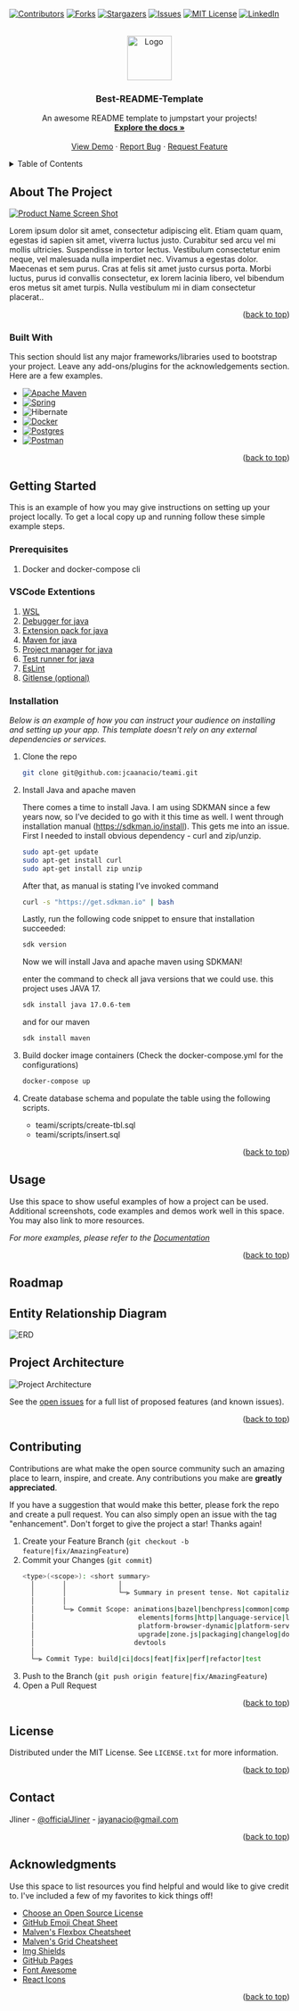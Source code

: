 <!-- Improved compatibility of back to top link: See: https://github.com/othneildrew/Best-README-Template/pull/73 -->

<a name="readme-top"></a>

<!--
*** Thanks for checking out the Best-README-Template. If you have a suggestion
*** that would make this better, please fork the repo and create a pull request
*** or simply open an issue with the tag "enhancement".
*** Don't forget to give the project a star!
*** Thanks again! Now go create something AMAZING! :D
-->

<!-- PROJECT SHIELDS -->
<!--
*** I'm using markdown "reference style" links for readability.
*** Reference links are enclosed in brackets [ ] instead of parentheses ( ).
*** See the bottom of this document for the declaration of the reference variables
*** for contributors-url, forks-url, etc. This is an optional, concise syntax you may use.
*** https://www.markdownguide.org/basic-syntax/#reference-style-links
-->

[![Contributors][contributors-shield]][contributors-url]
[![Forks][forks-shield]][forks-url]
[![Stargazers][stars-shield]][stars-url]
[![Issues][issues-shield]][issues-url]
[![MIT License][license-shield]][license-url]
[![LinkedIn][linkedin-shield]][linkedin-url]

<!-- PROJECT LOGO -->
<br />
<div align="center">
  <a href="https://github.com/othneildrew/Best-README-Template">
    <img src="images/logo.png" alt="Logo" width="80" height="80">
  </a>

  <h3 align="center">Best-README-Template</h3>

  <p align="center">
    An awesome README template to jumpstart your projects!
    <br />
    <a href="https://github.com/othneildrew/Best-README-Template"><strong>Explore the docs »</strong></a>
    <br />
    <br />
    <a href="https://github.com/othneildrew/Best-README-Template">View Demo</a>
    ·
    <a href="https://github.com/othneildrew/Best-README-Template/issues">Report Bug</a>
    ·
    <a href="https://github.com/othneildrew/Best-README-Template/issues">Request Feature</a>
  </p>
</div>

<!-- TABLE OF CONTENTS -->
<details>
  <summary>Table of Contents</summary>
  <ol>
    <li>
      <a href="#about-the-project">About The Project</a>
      <ul>
        <li><a href="#built-with">Built With</a></li>
      </ul>
    </li>
    <li>
      <a href="#getting-started">Getting Started</a>
      <ul>
        <li><a href="#prerequisites">Prerequisites</a></li>
        <li><a href="#installation">Installation</a></li>
      </ul>
    </li>
    <li><a href="#usage">Usage</a></li>
    <li><a href="#roadmap">Roadmap</a></li>
    <li><a href="#contributing">Contributing</a></li>
    <li><a href="#license">License</a></li>
    <li><a href="#contact">Contact</a></li>
    <li><a href="#acknowledgments">Acknowledgments</a></li>
  </ol>
</details>

<!-- ABOUT THE PROJECT -->

## About The Project

[![Product Name Screen Shot][product-screenshot]](https://example.com)

Lorem ipsum dolor sit amet, consectetur adipiscing elit. Etiam quam quam, egestas id sapien sit amet, viverra luctus justo. Curabitur sed arcu vel mi mollis ultricies. Suspendisse in tortor lectus. Vestibulum consectetur enim neque, vel malesuada nulla imperdiet nec. Vivamus a egestas dolor. Maecenas et sem purus. Cras at felis sit amet justo cursus porta. Morbi luctus, purus id convallis consectetur, ex lorem lacinia libero, vel bibendum eros metus sit amet turpis. Nulla vestibulum mi in diam consectetur placerat..

<p align="right">(<a href="#readme-top">back to top</a>)</p>

### Built With

This section should list any major frameworks/libraries used to bootstrap your project. Leave any add-ons/plugins for the acknowledgements section. Here are a few examples.

- [![Apache Maven](https://img.shields.io/badge/Apache%20Maven-C71A36?style=for-the-badge&logo=Apache%20Maven&logoColor=white)][maven-url]
- [![Spring](https://img.shields.io/badge/spring-%236DB33F.svg?style=for-the-badge&logo=spring&logoColor=white)][spring-url]
- ![Hibernate](https://img.shields.io/badge/Hibernate-59666C?style=for-the-badge&logo=Hibernate&logoColor=white)
- [![Docker](https://img.shields.io/badge/docker-%230db7ed.svg?style=for-the-badge&logo=docker&logoColor=white)][docker-url]
- [![Postgres](https://img.shields.io/badge/postgres-%23316192.svg?style=for-the-badge&logo=postgresql&logoColor=white)
  ][postgres-url]
- [![Postman](https://img.shields.io/badge/Postman-FF6C37?style=for-the-badge&logo=postman&logoColor=white)][postman-url]

<p align="right">(<a href="#readme-top">back to top</a>)</p>

<!-- GETTING STARTED -->

## Getting Started

This is an example of how you may give instructions on setting up your project locally.
To get a local copy up and running follow these simple example steps.

### Prerequisites

1. Docker and docker-compose cli

### VSCode Extentions

1. [WSL](https://marketplace.visualstudio.com/items?itemName=ms-vscode-remote.remote-wsl)
2. [Debugger for java](https://marketplace.visualstudio.com/items?itemName=vscjava.vscode-java-debug)
3. [Extension pack for java](https://marketplace.visualstudio.com/items?itemName=vscjava.vscode-java-pack)
4. [Maven for java](https://marketplace.visualstudio.com/items?itemName=vscjava.vscode-maven)
5. [Project manager for java](https://marketplace.visualstudio.com/items?itemName=vscjava.vscode-java-dependency)
6. [Test runner for java](https://marketplace.visualstudio.com/items?itemName=vscjava.vscode-java-test)
7. [EsLint](https://marketplace.visualstudio.com/items?itemName=dbaeumer.vscode-eslint)
8. [Gitlense (optional)](https://marketplace.visualstudio.com/items?itemName=eamodio.gitlens)

### Installation

_Below is an example of how you can instruct your audience on installing and setting up your app. This template doesn't rely on any external dependencies or services._

1. Clone the repo
   ```sh
   git clone git@github.com:jcaanacio/teami.git
   ```
2. Install Java and apache maven

   There comes a time to install Java. I am using SDKMAN since a few years now, so I’ve decided to go with it this time as well. I went through installation manual (https://sdkman.io/install). This gets me into an issue. First I needed to install obvious dependency - curl and zip/unzip.

   ```sh
   sudo apt-get update
   sudo apt-get install curl
   sudo apt-get install zip unzip
   ```

   After that, as manual is stating I’ve invoked command

   ```sh
   curl -s "https://get.sdkman.io" | bash
   ```

   Lastly, run the following code snippet to ensure that installation succeeded:

   ```sh
   sdk version
   ```

   Now we will install Java and apache maven using SDKMAN!

   enter the command to check all java versions that we could use. this project uses JAVA 17.

   ```sh
   sdk install java 17.0.6-tem
   ```

   and for our maven

   ```sh
   sdk install maven
   ```

3. Build docker image containers (Check the docker-compose.yml for the configurations)

   ```sh
   docker-compose up
   ```

4. Create database schema and populate the table using the following scripts.
   - teami/scripts/create-tbl.sql
   - teami/scripts/insert.sql

<p align="right">(<a href="#readme-top">back to top</a>)</p>

<!-- USAGE EXAMPLES -->

## Usage

Use this space to show useful examples of how a project can be used. Additional screenshots, code examples and demos work well in this space. You may also link to more resources.

_For more examples, please refer to the [Documentation](https://github.com/jcaanacio/teami#about-the-project)_

<p align="right">(<a href="#readme-top">back to top</a>)</p>

<!-- ROADMAP -->

## Roadmap

## Entity Relationship Diagram

![ERD](https://github.com/jcaanacio/teami/blob/main/public/erd.JPG)

## Project Architecture

![Project Architecture](https://github.com/jcaanacio/teami/blob/main/public/roadmap.png)

See the [open issues](https://github.com/jcaanacio/teami/issues) for a full list of proposed features (and known issues).

<p align="right">(<a href="#readme-top">back to top</a>)</p>

<!-- CONTRIBUTING -->

## Contributing

Contributions are what make the open source community such an amazing place to learn, inspire, and create. Any contributions you make are **greatly appreciated**.

If you have a suggestion that would make this better, please fork the repo and create a pull request. You can also simply open an issue with the tag "enhancement".
Don't forget to give the project a star! Thanks again!

1. Create your Feature Branch (`git checkout -b feature|fix/AmazingFeature`)
2. Commit your Changes (`git commit`)
   ```sh
   <type>(<scope>): <short summary>
     │       │             │
     │       │             └─⫸ Summary in present tense. Not capitalized. No period at the end.
     │       │
     │       └─⫸ Commit Scope: animations|bazel|benchpress|common|compiler|compiler-cli|core|
     │                          elements|forms|http|language-service|localize|platform-browser|
     │                          platform-browser-dynamic|platform-server|router|service-worker|
     │                          upgrade|zone.js|packaging|changelog|docs-infra|migrations|
     │                         devtools
     │
     └─⫸ Commit Type: build|ci|docs|feat|fix|perf|refactor|test
   ```
3. Push to the Branch (`git push origin feature|fix/AmazingFeature`)
4. Open a Pull Request

<p align="right">(<a href="#readme-top">back to top</a>)</p>

<!-- LICENSE -->

## License

Distributed under the MIT License. See `LICENSE.txt` for more information.

<p align="right">(<a href="#readme-top">back to top</a>)</p>

<!-- CONTACT -->

## Contact

Jliner - [@officialJliner](https://www.facebook.com/officialJliner) - jayanacio@gmail.com

<p align="right">(<a href="#readme-top">back to top</a>)</p>

<!-- ACKNOWLEDGMENTS -->

## Acknowledgments

Use this space to list resources you find helpful and would like to give credit to. I've included a few of my favorites to kick things off!

- [Choose an Open Source License](https://choosealicense.com)
- [GitHub Emoji Cheat Sheet](https://www.webpagefx.com/tools/emoji-cheat-sheet)
- [Malven's Flexbox Cheatsheet](https://flexbox.malven.co/)
- [Malven's Grid Cheatsheet](https://grid.malven.co/)
- [Img Shields](https://shields.io)
- [GitHub Pages](https://pages.github.com)
- [Font Awesome](https://fontawesome.com)
- [React Icons](https://react-icons.github.io/react-icons/search)

<p align="right">(<a href="#readme-top">back to top</a>)</p>

<!-- MARKDOWN LINKS & IMAGES -->
<!-- https://www.markdownguide.org/basic-syntax/#reference-style-links -->

[contributors-shield]: https://img.shields.io/github/contributors/othneildrew/Best-README-Template.svg?style=for-the-badge
[contributors-url]: https://github.com/othneildrew/Best-README-Template/graphs/contributors
[forks-shield]: https://img.shields.io/github/forks/othneildrew/Best-README-Template.svg?style=for-the-badge
[forks-url]: https://github.com/othneildrew/Best-README-Template/network/members
[stars-shield]: https://img.shields.io/github/stars/othneildrew/Best-README-Template.svg?style=for-the-badge
[stars-url]: https://github.com/othneildrew/Best-README-Template/stargazers
[issues-shield]: https://img.shields.io/github/issues/othneildrew/Best-README-Template.svg?style=for-the-badge
[issues-url]: https://github.com/othneildrew/Best-README-Template/issues
[license-shield]: https://img.shields.io/github/license/othneildrew/Best-README-Template.svg?style=for-the-badge
[license-url]: https://github.com/othneildrew/Best-README-Template/blob/master/LICENSE.txt
[linkedin-shield]: https://img.shields.io/badge/-LinkedIn-black.svg?style=for-the-badge&logo=linkedin&colorB=555
[linkedin-url]: https://linkedin.com/in/othneildrew
[product-screenshot]: images/screenshot.png
[jquery.com]: https://img.shields.io/badge/jQuery-0769AD?style=for-the-badge&logo=jquery&logoColor=white
[jquery-url]: https://jquery.com
[spring-url]: https://spring.io/
[docker-url]: https://www.docker.com/
[postgres-url]: https://www.postgresql.org/
[postman-url]: https://postman.com/
[maven-url]: https://maven.apache.org/
